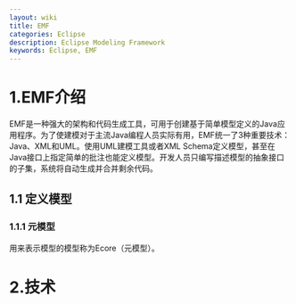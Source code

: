 ```yaml
---
layout: wiki
title: EMF
categories: Eclipse
description: Eclipse Modeling Framework
keywords: Eclipse, EMF
---
```


# 1.EMF介绍

EMF是一种强大的架构和代码生成工具，可用于创建基于简单模型定义的Java应用程序。为了使建模对于主流Java编程人员实际有用，EMF统一了3种重要技术：Java、XML和UML。使用UML建模工具或者XML Schema定义模型，甚至在Java接口上指定简单的批注也能定义模型。开发人员只编写描述模型的抽象接口的子集，系统将自动生成并合并剩余代码。

## 1.1 定义模型

### 1.1.1 元模型

用来表示模型的模型称为Ecore（元模型）。

# 2.技术

